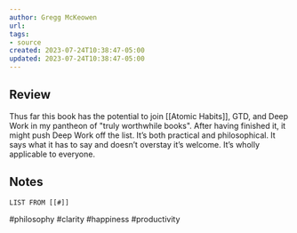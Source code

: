 ```yaml
---
author: Gregg McKeowen
url: 
tags: 
- source
created: 2023-07-24T10:38:47-05:00
updated: 2023-07-24T10:38:47-05:00
---
```

## Review
Thus far this book has the potential to join [[Atomic Habits]], GTD, and Deep Work in my pantheon of "truly worthwhile books". After having finished it, it might push Deep Work off the list. It’s both practical and philosophical. It says what it has to say and doesn’t overstay it’s welcome. It’s wholly applicable to everyone.
## Notes
```dataview
LIST FROM [[#]]
```

#philosophy #clarity #happiness #productivity 
